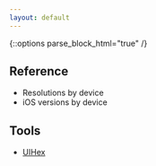 ```yaml
---
layout: default
---
```

{::options parse_block_html="true" /}

<div class="row"><div class="col-sm-6">

## Reference

* Resolutions by device
* iOS versions by device

</div><div class="col-sm-6">

## Tools

* [UIHex](https://uihex.com)

</div></div>
